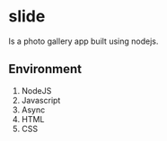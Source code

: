 # slide

Is a photo gallery app built using nodejs.

## Environment

1. NodeJS
2. Javascript
3. Async
4. HTML
5. CSS
